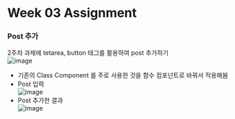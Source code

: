 # Week 03 Assignment

### Post 추가
2주차 과제에 tetarea, button 태그를 활용하여 post 추가하기<br>
![image](https://user-images.githubusercontent.com/63097207/113377383-196bff00-93af-11eb-814e-72a4164cd674.png)<br>
- 기존의 Class Component 를 주로 사용한 것을 함수 컴포넌트로 바꿔서 적용해봄<br>
- Post 입력<br>
![image](https://user-images.githubusercontent.com/63097207/113377579-a7e08080-93af-11eb-8a2e-28477a197ddc.png)<br>
- Post 추가한 결과<br>
![image](https://user-images.githubusercontent.com/63097207/113377591-b169e880-93af-11eb-84de-f6deed4d799f.png)
